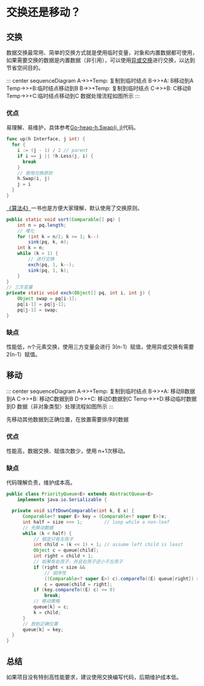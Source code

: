 # 交换还是移动？

## 交换

数据交换最常用、简单的交换方式就是使用临时变量，对象和内置数据都可使用，如果需要交换的数据是内置数据（非引用），可以使用[异或交换](./../bit/xor.md)进行交换，以达到节省空间目的。

::: center
<mermaid style="margin-bottom: 0px">
sequenceDiagram
    A->>+Temp: 复制到临时结点
    B->>+A: B移动到A
    Temp->>+B:临时结点移动到B
    B->>+Temp: 复制到临时结点
    C->>+B: C移动B
    Temp->>+C:临时结点移动到C
</mermaid>
数据处理流程如图所示
:::

### 优点

易理解、易维护，具体参考[Go-heap-h.Swap(i, j)](https://cs.opensource.google/go/go/+/refs/tags/go1.17.8:src/container/heap/heap.go)代码。

```Go
func up(h Interface, j int) {
  for {
    i := (j - 1) / 2 // parent
    if i == j || !h.Less(j, i) {
      break
    }
    // 使用交换原则
    h.Swap(i, j)
    j = i
  }
}
```

[《算法4》](https://algs4.cs.princeton.edu/24pq/Heap.java.html)一书也是方便大家理解，默认使用了交换原则。

```java
public static void sort(Comparable[] pq) {
    int n = pq.length;
    // 堆化
    for (int k = n/2; k >= 1; k--)
        sink(pq, k, n);
    int k = n;
    while (k > 1) {
        // 进行交换
        exch(pq, 1, k--);
        sink(pq, 1, k);
    }
}
// 三方变量
private static void exch(Object[] pq, int i, int j) {
    Object swap = pq[i-1];
    pq[i-1] = pq[j-1];
    pq[j-1] = swap;
}
```

### 缺点

性能低，n个元素交换，使用三方变量会进行 3(n-1）赋值，使用异或交换有需要 2(n-1）赋值。

## 移动

::: center
<mermaid style="margin-bottom: 0px">
sequenceDiagram
    A->>+Temp: 复制到临时结点
    B->>+A: 移动B数据到A
    C->>+B: 移动C数据到B
    D->>+C: 移动D数据到C
    Temp->>+D:移动临时数据到D
</mermaid>
数据（非对象类型）处理流程如图所示
:::

先移动其他数据到正确位置，在放置需要排序的数据

### 优点

性能高，数据交换、赋值次数少，使用 n+1次移动。

### 缺点

代码理解负责，维护成本高。

```java
public class PriorityQueue<E> extends AbstractQueue<E>
    implements java.io.Serializable {

  private void siftDownComparable(int k, E x) {
      Comparable<? super E> key = (Comparable<? super E>)x;
      int half = size >>> 1;        // loop while a non-leaf
      // 先移动数据
      while (k < half) {
          // 假定只有左孩子
          int child = (k << 1) + 1; // assume left child is least
          Object c = queue[child];
          int right = child + 1;
          // 如果有右孩子，并且右孩子还小于左孩子
          if (right < size &&
              // 弱序性
              ((Comparable<? super E>) c).compareTo((E) queue[right]) > 0)
              c = queue[child = right];
          if (key.compareTo((E) c) <= 0)
              break;
          // 移动策略
          queue[k] = c;
          k = child;
      }
      // 放到正确位置
      queue[k] = key;
  }
}
```

## 总结

如果项目没有特别高性能要求，建议使用交换编写代码，后期维护成本低。
